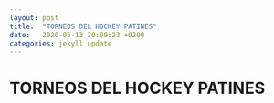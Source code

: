 ```yaml
---
layout: post
title:  "TORNEOS DEL HOCKEY PATINES"
date:   2020-05-13 20:09:23 +0200
categories: jekyll update
---
```


# TORNEOS DEL HOCKEY PATINES
